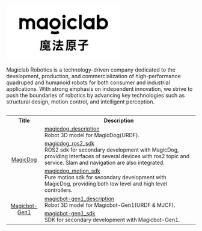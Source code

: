 <p align="center">
  <img src="magiclab.jpg" width="300" align="left"/>
</p>

<br clear="left"/>

Magiclab Robotics is a technology-driven company dedicated to the development, production, and commercialization of high-performance quadruped and humanoid robots for both consumer and industrial applications. With strong emphasis on independent innovation, we strive to push the boundaries of robotics by advancing key technologies such as structural design, motion control, and intelligent perception.

<table><tbody>
<table class="table table-striped table-bordered table-vcenter"/>
    <tbody>
    <tr> <th> Title </th> <th> Description </th> </tr>
    <tr>
        <td colspan="1" rowspan="3" align="center" class="ai-notebooks-table-points ai-orange-link">
            <a href="https://www.magiclab.top/dog" target="_blank"> MagicDog </a>
        </td>
        <td><a href="https://github.com/MagiclabRobotics/magicdog_description" target="_blank"> magicdog_description </a> <br> Robot 3D model for MagicDog(URDF). </td>
    </tr>
    <tr>
        <td><a href="https://github.com/MagiclabRobotics/magicdog_ros2_sdk" target="_blank"> magicdog_ros2_sdk </a> <br> ROS2 sdk for secondary development with MagicDog, providing interfaces of several devices with ros2 topic and service. Slam and navigation are also integrated.</td>
    </tr>
    <tr>
        <td><a href="https://github.com/MagiclabRobotics/magicdog_motion_sdk" target="_blank"> magicdog_motion_sdk </a> <br> Pure motion sdk for secondary development with MagicDog, providing both low level and high level controllers. </td>
    </tr>
    <tr>
        <td colspan="1" rowspan="2" align="center" class="ai-notebooks-table-points ai-orange-link">
        <a href="https://www.magiclab.top/human" target="_blank"> Magicbot-Gen1 </a>
        </td>
        <td><a href="https://github.com/MagiclabRobotics/magicbot-gen1_descriptions" target="_blank"> magicbot-gen1_description </a> <br> Robot 3D model for Magicbot-Gen1(URDF & MJCF). </td>
    </tr>
    <tr>
        <td><a href="https://github.com/MagiclabRobotics/magicbot-gen1_sdk" target="_blank"> magicbot-gen1_sdk </a> <br> SDK for secondary development with Magicbot-Gen1. </td>
    </tr>
    </tbody>
</table>
